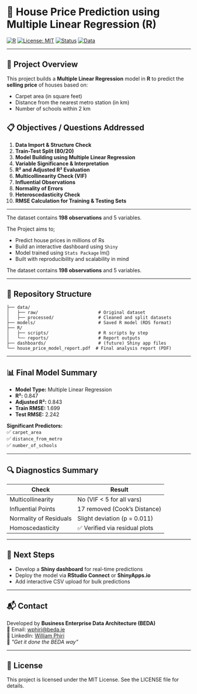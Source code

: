 
# 🏡 House Price Prediction using Multiple Linear Regression (R)

[![R](https://img.shields.io/badge/Built%20With-R-blue?logo=r)](https://www.r-project.org/)
[![License: MIT](https://img.shields.io/badge/License-MIT-yellow.svg)](https://opensource.org/licenses/MIT)
[![Status](https://img.shields.io/badge/Status-Complete-brightgreen.svg)]()
[![Data](https://img.shields.io/badge/Data-Cleaned-lightgrey)]()

---

## 📘 Project Overview

This project builds a **Multiple Linear Regression** model in **R** to predict the **selling price** of houses based on:

- Carpet area (in square feet)
- Distance from the nearest metro station (in km)
- Number of schools within 2 km
  
## 📋 Objectives / Questions Addressed

1. **Data Import & Structure Check**
2. **Train-Test Split (80/20)**
3. **Model Building using Multiple Linear Regression**
4. **Variable Significance & Interpretation**
5. **R² and Adjusted R² Evaluation**
6. **Multicollinearity Check (VIF)**
7. **Influential Observations**
8. **Normality of Errors**
9. **Heteroscedasticity Check**
10. **RMSE Calculation for Training & Testing Sets**

---  

The dataset contains **198 observations** and 5 variables.

The Project aims to;
- Predict house prices in millions of Rs
- Build an interactive dashboard using `Shiny`
- Model trained using `Stats Package` lm()
- Built with reproducibility and scalability in mind
  
The dataset contains **198 observations** and 5 variables.

---

## 📂 Repository Structure

```
├── data/
│   ├── raw/                       # Original dataset
│   ├── processed/                 # Cleaned and split datasets
├── models/                        # Saved R model (RDS format)
├── R/
│   ├── scripts/                   # R scripts by step
│   └── reports/                   # Report outputs
├── dashboards/                    # (future) Shiny app files
└── house_price_model_report.pdf  # Final analysis report (PDF)
```

---

## 📊 Final Model Summary

- **Model Type:** Multiple Linear Regression
- **R²:** 0.847
- **Adjusted R²:** 0.843
- **Train RMSE:** 1.699
- **Test RMSE:** 2.242

**Significant Predictors:**  
✅ `carpet_area`  
✅ `distance_from_metro`  
✅ `number_of_schools`

---

## 🔍 Diagnostics Summary

| Check                   | Result                         |
|------------------------|--------------------------------|
| Multicollinearity      | No (VIF < 5 for all vars)      |
| Influential Points     | 17 removed (Cook’s Distance)   |
| Normality of Residuals | Slight deviation (p = 0.011)   |
| Homoscedasticity       | ✅ Verified via residual plots  |

---

## 🚀 Next Steps

- Develop a **Shiny dashboard** for real-time predictions
- Deploy the model via **RStudio Connect** or **ShinyApps.io**
- Add interactive CSV upload for bulk predictions

---

## 📬 Contact

Developed by **Business Enterprise Data Architecture (BEDA)**  
📩 Email: [wphiri@beda.ie](mailto:wphiri@beda.ie)  
🔗 LinkedIn: [William Phiri](https://www.linkedin.com/in/william-phiri-866b8443/)  
🧭  _"Get it done the BEDA way"_

---

## 📄 License

This project is licensed under the MIT License. See the LICENSE file for details.
